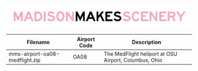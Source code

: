 <picture>
  <source media="(prefers-color-scheme: dark)" srcset="./stuff/mms-dark.png">
  <img alt="" src="./stuff/mms-light.png">
</picture>

| Filename  | Airport Code  | Description  |
|---|---|---|
| mms-airport-oa08-medflight.zip  | OA08  | The MedFlight heliport at OSU Airport, Columbus, Ohio  |
